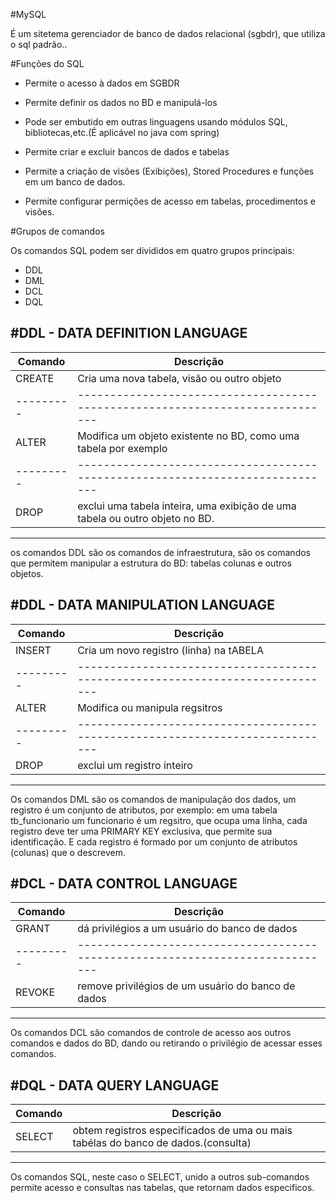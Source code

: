 #MySQL 

É um sitetema gerenciador de banco de dados relacional (sgbdr), que utiliza o sql padrão..

#Funções do SQL

- Permite o acesso à dados em SGBDR

- Permite definir os dados no BD e manipulá-los

- Pode ser embutido em outras linguagens usando módulos SQL, bibliotecas,etc.(É aplicável no java com spring)

- Permite criar e excluir bancos de dados e tabelas

- Permite a criação de visões (Exibições), Stored Procedures e funções em um banco de dados.

- Permite configurar permições de acesso em tabelas, procedimentos e visões.

#Grupos de comandos

Os comandos SQL podem ser divididos em quatro grupos principais:

- DDL
- DML
- DCL
- DQL

#DDL - DATA DEFINITION LANGUAGE
-----------------------------------------------------------------------------------------
| Comando | Descrição									                                                  |
|---------|-----------------------------------------------------------------------------|
| CREATE  | Cria uma nova tabela, visão ou outro objeto					                        |
|---------|-----------------------------------------------------------------------------|
| ALTER   | Modifica um objeto existente no BD, como uma tabela por exemplo	 	          |     
|---------|-----------------------------------------------------------------------------|
| DROP    | exclui uma tabela inteira, uma exibição de uma tabela ou outro objeto no BD.|
-----------------------------------------------------------------------------------------

os comandos DDL são os comandos de infraestrutura, são os comandos que permitem manipular a estrutura do BD: tabelas colunas e outros objetos.

#DDL - DATA MANIPULATION LANGUAGE
-----------------------------------------------------------------------------------------
| Comando | Descrição									                                                  |
|---------|-----------------------------------------------------------------------------|
| INSERT  | Cria um novo registro (linha) na tABELA					                            |
|---------|-----------------------------------------------------------------------------|
| ALTER   | Modifica ou manipula regsitros	 	         				                          |     
|---------|-----------------------------------------------------------------------------|
| DROP    | exclui um registro inteiro						                                      |
-----------------------------------------------------------------------------------------

Os comandos DML são os comandos de manipulação dos dados, um registro é um conjunto de atributos, por exemplo: em uma tabela tb_funcionario um funcionario é um regsitro, que ocupa uma linha, cada registro deve ter uma PRIMARY KEY exclusiva, que permite sua identificação. E cada registro é formado por um conjunto de atributos (colunas) que o descrevem.

#DCL - DATA CONTROL LANGUAGE
-----------------------------------------------------------------------------------------
| Comando | Descrição									                                                  |
|---------|-----------------------------------------------------------------------------|
| GRANT   | dá privilégios a um usuário do banco de dados                               |
|---------|-----------------------------------------------------------------------------|
| REVOKE  | remove privilégios de um usuário do banco de dados                          |
-----------------------------------------------------------------------------------------

Os comandos DCL são comandos de controle de acesso aos outros comandos e dados do BD, dando ou retirando o privilégio de acessar esses comandos.

#DQL - DATA QUERY LANGUAGE
----------------------------------------------------------------------------------------------	 
| Comando | Descrição									                                                       |
|---------|----------------------------------------------------------------------------------|
| SELECT  | obtem registros especificados de uma ou mais tabélas do banco de dados.(consulta)|
----------------------------------------------------------------------------------------------

Os comandos SQL, neste caso o SELECT, unido a outros sub-comandos permite acesso e consultas nas tabelas, que retornam dados especificos.
